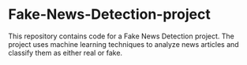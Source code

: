 # Fake-News-Detection-project
This repository contains code for a Fake News Detection project. The project uses machine learning techniques to analyze news articles and classify them as either real or fake. 
